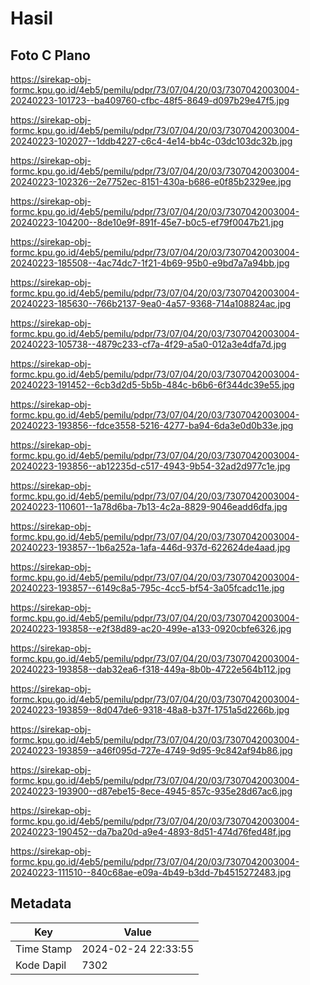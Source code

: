 # Hasil

## Foto C Plano

https://sirekap-obj-formc.kpu.go.id/4eb5/pemilu/pdpr/73/07/04/20/03/7307042003004-20240223-101723--ba409760-cfbc-48f5-8649-d097b29e47f5.jpg

https://sirekap-obj-formc.kpu.go.id/4eb5/pemilu/pdpr/73/07/04/20/03/7307042003004-20240223-102027--1ddb4227-c6c4-4e14-bb4c-03dc103dc32b.jpg

https://sirekap-obj-formc.kpu.go.id/4eb5/pemilu/pdpr/73/07/04/20/03/7307042003004-20240223-102326--2e7752ec-8151-430a-b686-e0f85b2329ee.jpg

https://sirekap-obj-formc.kpu.go.id/4eb5/pemilu/pdpr/73/07/04/20/03/7307042003004-20240223-104200--8de10e9f-891f-45e7-b0c5-ef79f0047b21.jpg

https://sirekap-obj-formc.kpu.go.id/4eb5/pemilu/pdpr/73/07/04/20/03/7307042003004-20240223-185508--4ac74dc7-1f21-4b69-95b0-e9bd7a7a94bb.jpg

https://sirekap-obj-formc.kpu.go.id/4eb5/pemilu/pdpr/73/07/04/20/03/7307042003004-20240223-185630--766b2137-9ea0-4a57-9368-714a108824ac.jpg

https://sirekap-obj-formc.kpu.go.id/4eb5/pemilu/pdpr/73/07/04/20/03/7307042003004-20240223-105738--4879c233-cf7a-4f29-a5a0-012a3e4dfa7d.jpg

https://sirekap-obj-formc.kpu.go.id/4eb5/pemilu/pdpr/73/07/04/20/03/7307042003004-20240223-191452--6cb3d2d5-5b5b-484c-b6b6-6f344dc39e55.jpg

https://sirekap-obj-formc.kpu.go.id/4eb5/pemilu/pdpr/73/07/04/20/03/7307042003004-20240223-193856--fdce3558-5216-4277-ba94-6da3e0d0b33e.jpg

https://sirekap-obj-formc.kpu.go.id/4eb5/pemilu/pdpr/73/07/04/20/03/7307042003004-20240223-193856--ab12235d-c517-4943-9b54-32ad2d977c1e.jpg

https://sirekap-obj-formc.kpu.go.id/4eb5/pemilu/pdpr/73/07/04/20/03/7307042003004-20240223-110601--1a78d6ba-7b13-4c2a-8829-9046eadd6dfa.jpg

https://sirekap-obj-formc.kpu.go.id/4eb5/pemilu/pdpr/73/07/04/20/03/7307042003004-20240223-193857--1b6a252a-1afa-446d-937d-622624de4aad.jpg

https://sirekap-obj-formc.kpu.go.id/4eb5/pemilu/pdpr/73/07/04/20/03/7307042003004-20240223-193857--6149c8a5-795c-4cc5-bf54-3a05fcadc11e.jpg

https://sirekap-obj-formc.kpu.go.id/4eb5/pemilu/pdpr/73/07/04/20/03/7307042003004-20240223-193858--e2f38d89-ac20-499e-a133-0920cbfe6326.jpg

https://sirekap-obj-formc.kpu.go.id/4eb5/pemilu/pdpr/73/07/04/20/03/7307042003004-20240223-193858--dab32ea6-f318-449a-8b0b-4722e564b112.jpg

https://sirekap-obj-formc.kpu.go.id/4eb5/pemilu/pdpr/73/07/04/20/03/7307042003004-20240223-193859--8d047de6-9318-48a8-b37f-1751a5d2266b.jpg

https://sirekap-obj-formc.kpu.go.id/4eb5/pemilu/pdpr/73/07/04/20/03/7307042003004-20240223-193859--a46f095d-727e-4749-9d95-9c842af94b86.jpg

https://sirekap-obj-formc.kpu.go.id/4eb5/pemilu/pdpr/73/07/04/20/03/7307042003004-20240223-193900--d87ebe15-8ece-4945-857c-935e28d67ac6.jpg

https://sirekap-obj-formc.kpu.go.id/4eb5/pemilu/pdpr/73/07/04/20/03/7307042003004-20240223-190452--da7ba20d-a9e4-4893-8d51-474d76fed48f.jpg

https://sirekap-obj-formc.kpu.go.id/4eb5/pemilu/pdpr/73/07/04/20/03/7307042003004-20240223-111510--840c68ae-e09a-4b49-b3dd-7b4515272483.jpg


## Metadata

| Key        | Value               |
| ---------- | ------------------- |
| Time Stamp | 2024-02-24 22:33:55 |
| Kode Dapil | 7302                |



